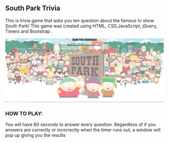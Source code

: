 ## South Park Trivia

This is trivia game that asks you ten question about the famous tv show South Park!
This game was created using HTML, CSS,JavaScript, jQuery, Timers and Bootstrap .

![](/assets/images/Capture.jpg?raw=true)

### HOW TO PLAY:
You will have 60 seconds to answer every question.
Regardless of if you answers are correctly or incorrectly when the timer runs out, a window will pop up giving you 
the results

